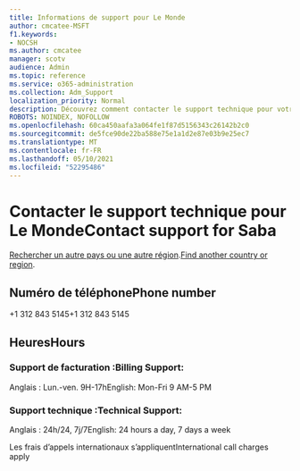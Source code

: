 ```yaml
---
title: Informations de support pour Le Monde
author: cmcatee-MSFT
f1.keywords:
- NOCSH
ms.author: cmcatee
manager: scotv
audience: Admin
ms.topic: reference
ms.service: o365-administration
ms.collection: Adm_Support
localization_priority: Normal
description: Découvrez comment contacter le support technique pour votre pays ou région.
ROBOTS: NOINDEX, NOFOLLOW
ms.openlocfilehash: 60ca450aafa3a064fe1f87d5156343c26142b2c0
ms.sourcegitcommit: de5fce90de22ba588e75e1a1d2e87e03b9e25ec7
ms.translationtype: MT
ms.contentlocale: fr-FR
ms.lasthandoff: 05/10/2021
ms.locfileid: "52295486"
---
```

# <a name="contact-support-for-saba"></a><span data-ttu-id="66cac-103">Contacter le support technique pour Le Monde</span><span class="sxs-lookup"><span data-stu-id="66cac-103">Contact support for Saba</span></span>

<span data-ttu-id="66cac-104">[Rechercher un autre pays ou une autre région](../../business-video/get-help-support.md).</span><span class="sxs-lookup"><span data-stu-id="66cac-104">[Find another country or region](../../business-video/get-help-support.md).</span></span>

## <a name="phone-number"></a><span data-ttu-id="66cac-105">Numéro de téléphone</span><span class="sxs-lookup"><span data-stu-id="66cac-105">Phone number</span></span>
<span data-ttu-id="66cac-106">+1 312 843 5145</span><span class="sxs-lookup"><span data-stu-id="66cac-106">+1 312 843 5145</span></span>

## <a name="hours"></a><span data-ttu-id="66cac-107">Heures</span><span class="sxs-lookup"><span data-stu-id="66cac-107">Hours</span></span>
### <a name="billing-support"></a><span data-ttu-id="66cac-108">Support de facturation :</span><span class="sxs-lookup"><span data-stu-id="66cac-108">Billing Support:</span></span>

<span data-ttu-id="66cac-109">Anglais : Lun.-ven. 9H-17h</span><span class="sxs-lookup"><span data-stu-id="66cac-109">English: Mon-Fri 9 AM-5 PM</span></span>

### <a name="technical-support"></a><span data-ttu-id="66cac-110">Support technique :</span><span class="sxs-lookup"><span data-stu-id="66cac-110">Technical Support:</span></span>

<span data-ttu-id="66cac-111">Anglais : 24h/24, 7j/7</span><span class="sxs-lookup"><span data-stu-id="66cac-111">English: 24 hours a day, 7 days a week</span></span>

<span data-ttu-id="66cac-112">Les frais d’appels internationaux s’appliquent</span><span class="sxs-lookup"><span data-stu-id="66cac-112">International call charges apply</span></span>
